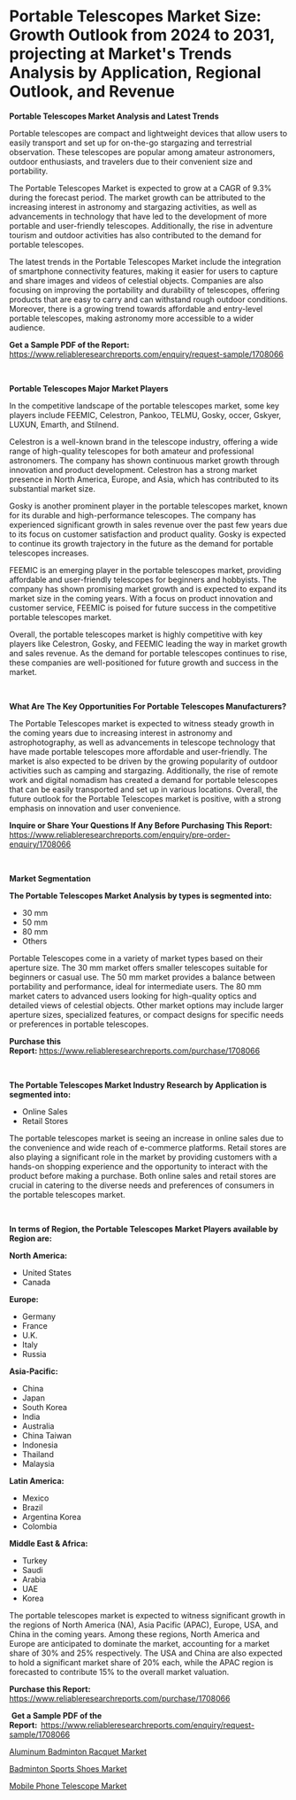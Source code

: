 <p><h1>Portable Telescopes Market Size: Growth Outlook from 2024 to 2031, projecting at Market's Trends Analysis by Application, Regional Outlook, and Revenue</h1></p><p><strong>Portable Telescopes Market Analysis and Latest Trends</strong></p>
<p><p>Portable telescopes are compact and lightweight devices that allow users to easily transport and set up for on-the-go stargazing and terrestrial observation. These telescopes are popular among amateur astronomers, outdoor enthusiasts, and travelers due to their convenient size and portability.</p><p>The Portable Telescopes Market is expected to grow at a CAGR of 9.3% during the forecast period. The market growth can be attributed to the increasing interest in astronomy and stargazing activities, as well as advancements in technology that have led to the development of more portable and user-friendly telescopes. Additionally, the rise in adventure tourism and outdoor activities has also contributed to the demand for portable telescopes.</p><p>The latest trends in the Portable Telescopes Market include the integration of smartphone connectivity features, making it easier for users to capture and share images and videos of celestial objects. Companies are also focusing on improving the portability and durability of telescopes, offering products that are easy to carry and can withstand rough outdoor conditions. Moreover, there is a growing trend towards affordable and entry-level portable telescopes, making astronomy more accessible to a wider audience.</p></p>
<p><strong>Get a Sample PDF of the Report:&nbsp;</strong> <a href="https://www.reliableresearchreports.com/enquiry/request-sample/1708066">https://www.reliableresearchreports.com/enquiry/request-sample/1708066</a></p>
<p>&nbsp;</p>
<p><strong>Portable Telescopes Major Market Players</strong></p>
<p><p>In the competitive landscape of the portable telescopes market, some key players include FEEMIC, Celestron, Pankoo, TELMU, Gosky, occer, Gskyer, LUXUN, Emarth, and Stilnend. </p><p>Celestron is a well-known brand in the telescope industry, offering a wide range of high-quality telescopes for both amateur and professional astronomers. The company has shown continuous market growth through innovation and product development. Celestron has a strong market presence in North America, Europe, and Asia, which has contributed to its substantial market size. </p><p>Gosky is another prominent player in the portable telescopes market, known for its durable and high-performance telescopes. The company has experienced significant growth in sales revenue over the past few years due to its focus on customer satisfaction and product quality. Gosky is expected to continue its growth trajectory in the future as the demand for portable telescopes increases.</p><p>FEEMIC is an emerging player in the portable telescopes market, providing affordable and user-friendly telescopes for beginners and hobbyists. The company has shown promising market growth and is expected to expand its market size in the coming years. With a focus on product innovation and customer service, FEEMIC is poised for future success in the competitive portable telescopes market.</p><p>Overall, the portable telescopes market is highly competitive with key players like Celestron, Gosky, and FEEMIC leading the way in market growth and sales revenue. As the demand for portable telescopes continues to rise, these companies are well-positioned for future growth and success in the market.</p></p>
<p>&nbsp;</p>
<p><strong>What Are The Key Opportunities For Portable Telescopes Manufacturers?</strong></p>
<p><p>The Portable Telescopes market is expected to witness steady growth in the coming years due to increasing interest in astronomy and astrophotography, as well as advancements in telescope technology that have made portable telescopes more affordable and user-friendly. The market is also expected to be driven by the growing popularity of outdoor activities such as camping and stargazing. Additionally, the rise of remote work and digital nomadism has created a demand for portable telescopes that can be easily transported and set up in various locations. Overall, the future outlook for the Portable Telescopes market is positive, with a strong emphasis on innovation and user convenience.</p></p>
<p><strong>Inquire or Share Your Questions If Any Before Purchasing This Report:</strong> <a href="https://www.reliableresearchreports.com/enquiry/pre-order-enquiry/1708066">https://www.reliableresearchreports.com/enquiry/pre-order-enquiry/1708066</a></p>
<p>&nbsp;</p>
<p><strong>Market Segmentation</strong></p>
<p><strong>The Portable Telescopes Market Analysis by types is segmented into:</strong></p>
<p><ul><li>30 mm</li><li>50 mm</li><li>80 mm</li><li>Others</li></ul></p>
<p><p>Portable Telescopes come in a variety of market types based on their aperture size. The 30 mm market offers smaller telescopes suitable for beginners or casual use. The 50 mm market provides a balance between portability and performance, ideal for intermediate users. The 80 mm market caters to advanced users looking for high-quality optics and detailed views of celestial objects. Other market options may include larger aperture sizes, specialized features, or compact designs for specific needs or preferences in portable telescopes.</p></p>
<p><strong>Purchase this Report:&nbsp;</strong><a href="https://www.reliableresearchreports.com/purchase/1708066">https://www.reliableresearchreports.com/purchase/1708066</a></p>
<p>&nbsp;</p>
<p><strong>The Portable Telescopes Market Industry Research by Application is segmented into:</strong></p>
<p><ul><li>Online Sales</li><li>Retail Stores</li></ul></p>
<p><p>The portable telescopes market is seeing an increase in online sales due to the convenience and wide reach of e-commerce platforms. Retail stores are also playing a significant role in the market by providing customers with a hands-on shopping experience and the opportunity to interact with the product before making a purchase. Both online sales and retail stores are crucial in catering to the diverse needs and preferences of consumers in the portable telescopes market.</p></p>
<p>&nbsp;</p>
<p><strong>In terms of Region, the Portable Telescopes Market Players available by Region are:</strong></p>
<p>
    <p> <strong> North America: </strong>
        <ul>
            <li>United States</li>
            <li>Canada</li>
        </ul>
        </p> 
    <p> <strong> Europe: </strong>
        <ul>
            <li>Germany</li>
            <li>France</li>
            <li>U.K.</li>
            <li>Italy</li>
            <li>Russia</li>
        </ul>
        </p> 
    <p> <strong> Asia-Pacific: </strong>
        <ul>
            <li>China</li>
            <li>Japan</li>
            <li>South Korea</li>
            <li>India</li>
            <li>Australia</li>
            <li>China Taiwan</li>
            <li>Indonesia</li>
            <li>Thailand</li>
            <li>Malaysia</li>
        </ul>
        </p> 
    <p> <strong> Latin America: </strong>
        <ul>
            <li>Mexico</li>
            <li>Brazil</li>
            <li>Argentina Korea</li>
            <li>Colombia</li>
        </ul>
        </p> 
    <p> <strong> Middle East & Africa: </strong>
        <ul>
            <li>Turkey</li>
            <li>Saudi</li>
            <li>Arabia</li>
            <li>UAE</li>
            <li>Korea</li>
        </ul>
    </p>
    </p>
<p><p>The portable telescopes market is expected to witness significant growth in the regions of North America (NA), Asia Pacific (APAC), Europe, USA, and China in the coming years. Among these regions, North America and Europe are anticipated to dominate the market, accounting for a market share of 30% and 25% respectively. The USA and China are also expected to hold a significant market share of 20% each, while the APAC region is forecasted to contribute 15% to the overall market valuation.</p></p>
<p><strong>Purchase this Report: </strong><a href="https://www.reliableresearchreports.com/purchase/1708066">https://www.reliableresearchreports.com/purchase/1708066</a></p>
<p>&nbsp;<strong>Get a Sample PDF of the Report:&nbsp;&nbsp;</strong><a href="https://www.reliableresearchreports.com/enquiry/request-sample/1708066">https://www.reliableresearchreports.com/enquiry/request-sample/1708066</a></p>
<p><strong></strong></p>
<p><p><a href="https://github.com/wwwkeltoum/Market-Research-Report-List-2/blob/main/aluminum-badminton-racquet-market.md">Aluminum Badminton Racquet Market</a></p><p><a href="https://github.com/joannesouthgate/Market-Research-Report-List-2/blob/main/badminton-sports-shoes-market.md">Badminton Sports Shoes Market</a></p><p><a href="https://github.com/gamblestampleyjenny50m5sl6/Market-Research-Report-List-1/blob/main/mobile-phone-telescope-market.md">Mobile Phone Telescope Market</a></p></p>